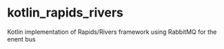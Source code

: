 # kotlin_rapids_rivers
Kotlin implementation of Rapids/Rivers framework using RabbitMQ for the enent bus

